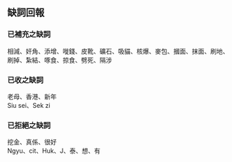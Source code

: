 ## 缺詞回報

### 已補充之缺詞

相減、奸角、添增、嘥錢、皮靴、礦石、吸貓、核爆、麥包、摑面、抹面、刷地、刷掉、紮結、啄食、掠食、劈死、隔涉

### 已收之缺詞

老母、香港、新年\
Siu sei、Sek zi

### 已拒絕之缺詞

挖金、真係、很好\
Ngyu、cit、Huk、J、泰、想、有